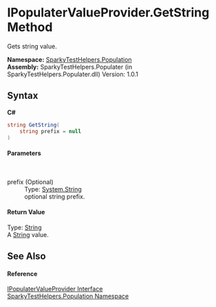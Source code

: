 # IPopulaterValueProvider.GetString Method 
 

Gets string value.

**Namespace:**&nbsp;<a href="N_SparkyTestHelpers_Population.md">SparkyTestHelpers.Population</a><br />**Assembly:**&nbsp;SparkyTestHelpers.Populater (in SparkyTestHelpers.Populater.dll) Version: 1.0.1

## Syntax

**C#**<br />
``` C#
string GetString(
	string prefix = null
)
```


#### Parameters
&nbsp;<dl><dt>prefix (Optional)</dt><dd>Type: <a href="http://msdn2.microsoft.com/en-us/library/s1wwdcbf" target="_blank">System.String</a><br />optional string prefix.</dd></dl>

#### Return Value
Type: <a href="http://msdn2.microsoft.com/en-us/library/s1wwdcbf" target="_blank">String</a><br />A <a href="http://msdn2.microsoft.com/en-us/library/s1wwdcbf" target="_blank">String</a> value.

## See Also


#### Reference
<a href="T_SparkyTestHelpers_Population_IPopulaterValueProvider.md">IPopulaterValueProvider Interface</a><br /><a href="N_SparkyTestHelpers_Population.md">SparkyTestHelpers.Population Namespace</a><br />